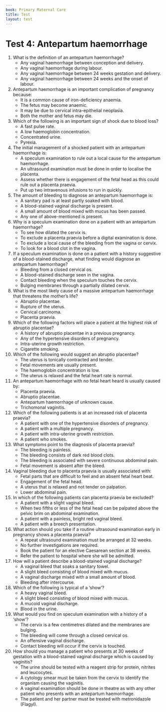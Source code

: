 ```yaml
---
book: Primary Maternal Care
title: Test
layout: test
---
```


# Test 4: Antepartum haemorrhage

1.	What is the definition of an antepartum haemorrhage?
	-	Any vaginal haemorrhage between conception and delivery.
	-	Any vaginal haemorrhage during labour.
	+	Any vaginal haemorrhage between 24 weeks gestation and delivery.
	-	Any vaginal haemorrhage between 24 weeks and the onset of labour.
2.	Antepartum haemorrhage is an important complication of pregnancy because:
	-	It is a common cause of iron-deficiency anaemia.
	-	The fetus may become anaemic.
	-	It may be due to cervical intra-epithelial neoplasia.
	+	Both the mother and fetus may die.
3.	Which of the following is an important sign of shock due to blood loss?
	+	A fast pulse rate.
	-	A low haemoglobin concentration.
	-	Concentrated urine.
	-	Pyrexia.
4.	The initial management of a shocked patient with an antepartum haemorrhage is:
	-	A speculum examination to rule out a local cause for the antepartum haemorrhage.
	-	An ultrasound examination must be done in order to localise the placenta.
	-	Assess whether there is engagement of the fetal head as this could rule out a placenta praevia.
	+	Put up two intravenous infusions to run in quickly.
5.	The amount of bleeding to diagnose an antepartum haemorrhage is:
	+	A sanitary pad is at least partly soaked with blood.
	-	A blood-stained vaginal discharge is present.
	-	A small amount of blood mixed with mucus has been passed.
	-	Any one of above-mentioned is present.
6.	Why is a speculum examination done on a patient with an antepartum haemorrhage?
	-	To see how dilated the cervix is.
	-	To exclude a placenta praevia before a digital examination is done.
	+	To exclude a local cause of the bleeding from the vagina or cervix.
	-	To look for a blood clot in the vagina.
7.	If a speculum examination is done on a patient with a history suggestive of a blood-stained discharge, what finding would diagnose an antepartum haemorrhage?
	+	Bleeding from a closed cervical os.
	-	A blood-stained discharge seen in the vagina.
	-	Contact bleeding when the speculum touches the cervix.
	-	Bulging membranes through a partially dilated cervix.
8.	What is the most likely cause of a massive antepartum haemorrhage that threatens the mother’s life?
	-	Abruptio placentae.
	-	Rupture of the uterus.
	-	Cervical carcinoma.
	+	Placenta praevia.
9.	Which of the following factors will place a patient at the highest risk of abruptio placentae?
	+	A history of abruptio placentae in a previous pregnancy.
	-	Any of the hypertensive disorders of pregnancy.
	-	Intra-uterine growth restriction.
	-	Cigarette smoking.
10.	Which of the following would suggest an abruptio placentae?
	+	The uterus is tonically contracted and tender.
	-	Fetal movements are usually present.
	-	The haemoglobin concentration is low.
	-	The uterus is relaxed and the fetal heart rate is normal.
11.	An antepartum haemorrhage with no fetal heart heard is usually caused by:
	-	Placenta praevia.
	+	Abruptio placentae.
	-	Antepartum haemorrhage of unknown cause.
	-	Trichomonal vaginitis.
12.	Which of the following patients is at an increased risk of placenta praevia?
	-	A patient with one of the hypertensive disorders of pregnancy.
	+	A patient with a multiple pregnancy.
	-	A patient with intra-uterine growth restriction.
	-	A patient who smokes.
13.	What symptoms point to the diagnosis of placenta praevia?
	+	The bleeding is painless.
	-	The bleeding consists of dark red blood clots.
	-	The bleeding is associated with severe continuous abdominal pain.
	-	Fetal movement is absent after the bleed.
14.	Vaginal bleeding due to placenta praevia is usually associated with:
	-	Fetal parts that are difficult to feel and an absent fetal heart beat.
	-	Engagement of the fetal head.
	+	A uterus that is relaxed and not tender on palpation.
	-	Lower abdominal pain.
15.	In which of the following patients can placenta praevia be excluded?
	-	A patient with a slight vaginal bleed.
	+	When two fifths or less of the fetal head can be palpated above the pelvic brim on abdominal examination.
	-	A patient with a painless, bright red vaginal bleed.
	-	A patient with a breech presentation.
16.	What action should you take if a routine ultrasound examination early in pregnancy shows a placenta praevia?
	+	A repeat ultrasound examination must be arranged at 32 weeks.
	-	No further investigations are required.
	-	Book the patient for an elective Caesarean section at 38 weeks.
	-	Refer the patient to hospital where she will be admitted.
17.	How will a patient describe a blood-stained vaginal discharge?
	-	A vaginal bleed that soaks a sanitary towel.
	-	A slight bleed consisting of blood mixed with mucus.
	+	A vaginal discharge mixed with a small amount of blood.
	-	Bleeding after intercourse.
18.	Which of the following is typical of a ‘show’?
	-	A heavy vaginal bleed.
	+	A slight bleed consisting of blood mixed with mucus.
	-	A mucoid vaginal discharge.
	-	Blood in the urine.
19.	What would you find on speculum examination with a history of a ‘show’?
	+	The cervix is a few centimetres dilated and the membranes are bulging.
	-	The bleeding will come through a closed cervical os.
	-	An offensive vaginal discharge.
	-	Contact bleeding will occur if the cervix is touched.
20.	How should you manage a patient who presents at 30 weeks of gestation with a blood-stained vaginal discharge which is caused by vaginitis?
	-	The urine should be tested with a reagent strip for protein, nitrites and leucocytes.
	-	A cytology smear must be taken from the cervix to identify the organism causing the vaginitis.
	-	A vaginal examination should be done in theatre as with any other patient who presents with an antepartum haemorrhage.
	+	The patient and her partner must be treated with metronidazole (Flagyl).
